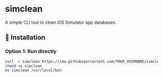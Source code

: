 # simclean

A simple CLI tool to clean iOS Simulator app databases.

## 🚀 Installation

### Option 1: Run directly

```sh
curl -o simclean https://raw.githubusercontent.com/YOUR_USERNAME/simclean/main/simclean.sh
chmod +x simclean
mv simclean /usr/local/bin
